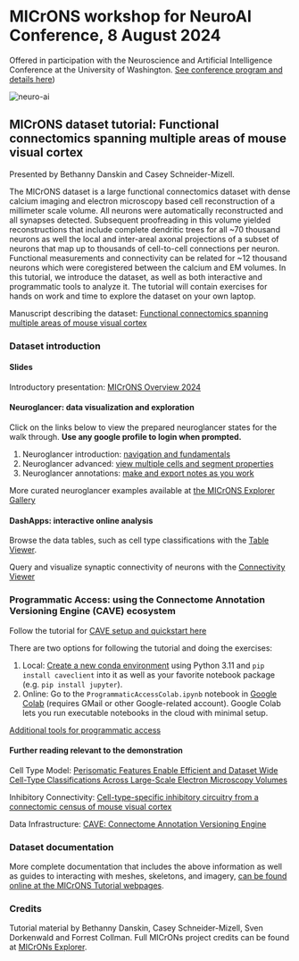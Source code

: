 # MICrONS workshop for NeuroAI Conference, 8 August 2024

Offered in participation with the Neuroscience and Artificial Intelligence Conference at the University of Washington. [See conference program and details here](https://www.neuroaiseattle.com/))

![neuro-ai](https://github.com/user-attachments/assets/2e41f315-9db4-4099-b53d-16c5d2b092be)

## MICrONS dataset tutorial: Functional connectomics spanning multiple areas of mouse visual cortex
Presented by Bethanny Danskin and Casey Schneider-Mizell.

The MICrONS dataset is a large functional connectomics dataset with dense calcium imaging and electron microscopy based cell reconstruction of a millimeter scale volume.
All neurons were automatically reconstructed and all synapses detected.
Subsequent proofreading in this volume yielded reconstructions that include complete dendritic trees for all ~70 thousand neurons as well the local and inter-areal axonal projections of a subset of neurons that map up to thousands of cell-to-cell connections per neuron.
Functional measurements and connectivity can be related for ~12 thousand neurons which were coregistered between the calcium and EM volumes.
In this tutorial, we introduce the dataset, as well as both interactive and programmatic tools to analyze it.
The tutorial will contain exercises for hands on work and time to explore the dataset on your own laptop.   

Manuscript describing the dataset: [Functional connectomics spanning multiple areas of mouse visual cortex](https://www.biorxiv.org/content/10.1101/2021.07.28.454025v3.abstract)

### Dataset introduction

#### Slides

Introductory presentation: [MICrONS Overview 2024](https://docs.google.com/presentation/d/14QBz8wXxm8ubIoGiYYQGwlPiM0bBJgpH-eOxlLS3toQ/edit?usp=sharing)


#### Neuroglancer: data visualization and exploration

Click on the links below to view the prepared neuroglancer states for the walk through. **Use any google profile to login when prompted.**

1. Neuroglancer introduction: [navigation and fundamentals](https://spelunker.cave-explorer.org/#!middleauth+https://global.daf-apis.com/nglstate/api/v1/6541269837807616)
2. Neuroglancer advanced: [view multiple cells and segment properties](https://spelunker.cave-explorer.org/#!middleauth+https://global.daf-apis.com/nglstate/api/v1/5449595451604992)
3. Neuroglancer annotations: [make and export notes as you work](https://spelunker.cave-explorer.org/#!middleauth+https://global.daf-apis.com/nglstate/api/v1/5100449909702656)

More curated neuroglancer examples available at [the MICrONS Explorer Gallery](https://www.microns-explorer.org/gallery-mm3)

#### DashApps: interactive online analysis

Browse the data tables, such as cell type classifications with the [Table Viewer](https://minnie.microns-daf.com/dash/datastack/minnie65_public/apps/table_viewer/?datastack=%22minnie65_public%22).

Query and visualize synaptic connectivity of neurons with the [Connectivity Viewer](https://minnie.microns-daf.com/dash/datastack/minnie65_public/apps/connectivity/?anno-id=%22%22&id-type=%22root_id%22&mat-version=943&cell-type-table-dropdown=%22%22&datastack=%22minnie65_public%22)

### Programmatic Access: using the Connectome Annotation Versioning Engine (CAVE) ecosystem

Follow the tutorial for [CAVE setup and quickstart here](https://alleninstitute.github.io/microns_tutorial/programmatic_access/em_py_01_caveclient_setup.html)

There are two options for following the tutorial and doing the exercises:
1. Local: [Create a new conda environment](https://conda.io/projects/conda/en/latest/user-guide/tasks/manage-environments.html#creating-an-environment-with-commands) using Python 3.11 and `pip install caveclient` into it as well as your favorite notebook package (e.g. `pip install jupyter`).
2. Online: Go to the `ProgrammaticAccessColab.ipynb` notebook in [Google Colab](https://colab.research.google.com/github/AllenInstitute/MICrONS_workshop_neuroai2024/blob/main/tutorials/ProgrammaticAccessColab.ipynb) (requires GMail or other Google-related account). Google Colab lets you run executable notebooks in the cloud with minimal setup.

[Additional tools for programmatic access](https://docs.google.com/presentation/d/1sTDuqfxR1mvqd3uD9Lrq4yLMBwTC6H9UcbmtHG22yn0/edit?usp=sharing)

#### Further reading relevant to the demonstration

Cell Type Model: [Perisomatic Features Enable Efficient and Dataset Wide Cell-Type Classifications Across Large-Scale Electron Microscopy Volumes](https://www.biorxiv.org/content/10.1101/2022.07.20.499976v2)

Inhibitory Connectivity: [Cell-type-specific inhibitory circuitry from a connectomic census of mouse visual cortex](https://www.biorxiv.org/content/10.1101/2023.01.23.525290v3)

Data Infrastructure: [CAVE: Connectome Annotation Versioning Engine](https://www.biorxiv.org/content/10.1101/2023.07.26.550598v1)

### Dataset documentation

More complete documentation that includes the above information as well as guides to interacting with meshes, skeletons, and imagery, [can be found online at the MICrONS Tutorial webpages](https://alleninstitute.github.io/microns_tutorial/em_01_background.html).

### Credits

Tutorial material by Bethanny Danskin, Casey Schneider-Mizell, Sven Dorkenwald and Forrest Collman.
Full MICrONs project credits can be found at [MICrONs Explorer](https://www.microns-explorer.org).
